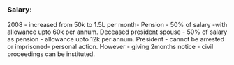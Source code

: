 ### Salary:
2008 - increased from 50k to 1.5L per month- Pension - 50% of salary -with allowance upto 60k per annum. Deceased president spouse - 50% of salary as pension - allowance upto 12k per annum. 
President - cannot be arrested or imprisoned- personal action. However - giving 2months notice - civil proceedings can be instituted.